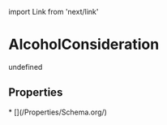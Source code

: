 import Link from 'next/link'
# AlcoholConsideration

undefined

## Properties

<Grid>
* [](/Properties/Schema.org/)

</Grid>

